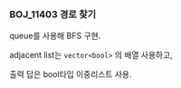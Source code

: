 ### BOJ_11403 경로 찾기

queue를 사용해 BFS 구현.

adjacent list는 `vector<bool>` 의 배열 사용하고,

출력 답은 bool타입 이중리스트 사용.



